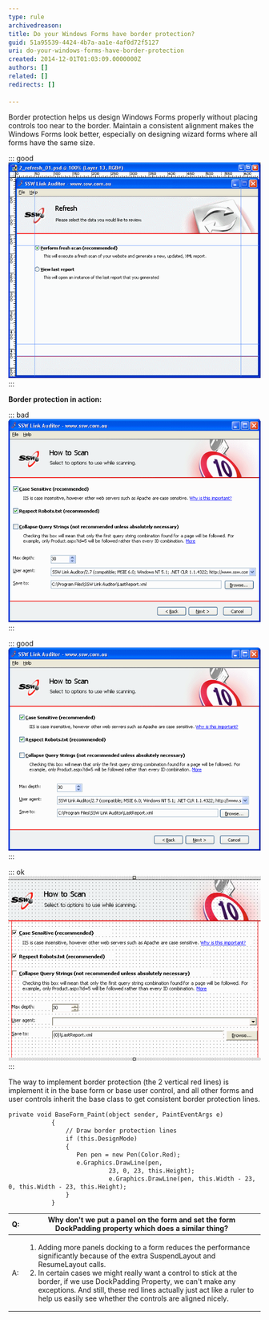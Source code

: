 ```yaml
---
type: rule
archivedreason: 
title: Do your Windows Forms have border protection?
guid: 51a95539-4424-4b7a-aa1e-4af0d72f5127
uri: do-your-windows-forms-have-border-protection
created: 2014-12-01T01:03:09.0000000Z
authors: []
related: []
redirects: []

---
```


Border protection helps us design Windows Forms properly without placing  controls too near to the border. Maintain a consistent alignment makes  the Windows Forms look better, especially on designing wizard forms  where all forms have the same size.

<!--endintro-->

::: good  
![Figure: Good Example - Good border protection on a form at run time. The only problem is you would have to imagine these blue lines to get consistency](../../assets/BorderProtectionExample.gif)  
:::  

**Border protection in action:**

::: bad  
![Figure: Bad Example - Controls placed very near to the border and not aligned correctly](../../assets/BorderProtectionBad.gif)  
:::  

::: good  
![Figure: Good Example - All controls are in the border protection area and aligned correctly](../../assets/BorderProtectionGood.gif)  
:::  

::: ok  
![Figure: Design mode](../../assets/BorderProtectionDesign.gif)  
:::  

The way to implement border protection (the 2 vertical red lines) is implement it in the base form or base user control, and all other forms and user controls inherit the base class to get consistent border protection lines.


```
private void BaseForm_Paint(object sender, PaintEventArgs e)
            {
                // Draw border protection lines 
                if (this.DesignMode) 
                { 
                   Pen pen = new Pen(Color.Red); 
                   e.Graphics.DrawLine(pen,
                            23, 0, 23, this.Height); 
                            e.Graphics.DrawLine(pen, this.Width - 23, 0, this.Width - 23, this.Height); 
                } 
            }
```



| **Q:**  | **Why don't we put a panel on the form and set the form DockPadding property which does a similar thing?**  |
| --- | --- |
| A: | <ol><li>Adding more panels docking to a form reduces the performance significantly because of the extra SuspendLayout and ResumeLayout calls.</li><li>In certain cases we might really want a control to stick at the border, if we use DockPadding Property, we can't make any exceptions. And still, these red lines actually just act like a ruler to help us easily see whether the controls are aligned nicely.</li></ol> |

